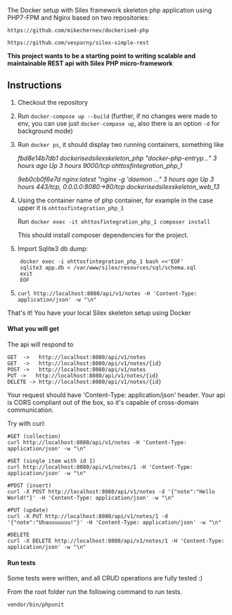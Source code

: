 The Docker setup with Silex framework skeleton php application using PHP7-FPM and Nginx based on two repositories:

    https://github.com/mikechernev/dockerised-php

    https://github.com/vesparny/silex-simple-rest

**This project wants to be a starting point to writing scalable and maintainable REST api with Silex PHP micro-framework**

## Instructions
1. Checkout the repository
2. Run `docker-compose up --build` (further, if no changes were made to env, you can use just `docker-compose up`, also there is an option `-d` for background mode)
3. Run `docker ps`, it  should display two running containers, something like

    _fbd8e14b7db1        dockerisedsilexskeleton_php   "docker-php-entryp..."   3 hours ago         Up 3 hours                  9000/tcp                           ohttosfintegration_php_1_

    _9eb0cb0f6e7d        nginx:latest                  "nginx -g 'daemon ..."   3 hours ago         Up 3 hours                  443/tcp, 0.0.0.0:8080->80/tcp      dockerisedsilexskeleton_web_13_

4. Using the container name of php container, for example in the case upper it is `ohttosfintegration_php_1`

    Run `docker exec -it ohttosfintegration_php_1 composer install`

    This should install composer dependencies for the project.

4. Import Sqlite3 db dump:

```
    docker exec -i ohttosfintegration_php_1 bash <<'EOF'
    sqlite3 app.db < /var/www/silex/resources/sql/schema.sql
    exit
    EOF
```
 
5. `curl http://localhost:8080/api/v1/notes -H 'Content-Type: application/json' -w "\n"`

That's it! You have your local Silex skeleton setup using Docker
    
#### What you will get
The api will respond to

	GET  ->   http://localhost:8080/api/v1/notes
    GET  ->   http://localhost:8080/api/v1/notes/{id}
	POST ->   http://localhost:8080/api/v1/notes
	PUT ->   http://localhost:8080/api/v1/notes/{id}
	DELETE -> http://localhost:8080/api/v1/notes/{id}

Your request should have 'Content-Type: application/json' header.
Your api is CORS compliant out of the box, so it's capable of cross-domain communication.

Try with curl:
	
	#GET (collection)
	curl http://localhost:8080/api/v1/notes -H 'Content-Type: application/json' -w "\n"
	
	#GET (single item with id 1)
    curl http://localhost:8080/api/v1/notes/1 -H 'Content-Type: application/json' -w "\n"

	#POST (insert)
	curl -X POST http://localhost:8080/api/v1/notes -d '{"note":"Hello World!"}' -H 'Content-Type: application/json' -w "\n"

	#PUT (update)
	curl -X PUT http://localhost:8080/api/v1/notes/1 -d '{"note":"Uhauuuuuuu!"}' -H 'Content-Type: application/json' -w "\n"

	#DELETE
	curl -X DELETE http://localhost:8080/api/v1/notes/1 -H 'Content-Type: application/json' -w "\n"
	
	
#### Run tests
Some tests were written, and all CRUD operations are fully tested :)

From the root folder run the following command to run tests.
    
    vendor/bin/phpunit 
